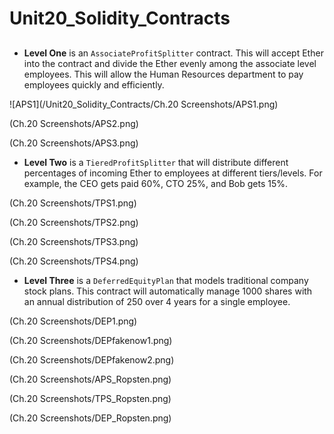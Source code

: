 # Unit20_Solidity_Contracts

## 

* **Level One** is an `AssociateProfitSplitter` contract. This will accept Ether into the contract and divide the Ether evenly among the associate level employees. This will allow the Human Resources department to pay employees quickly and efficiently.

![APS1](/Unit20_Solidity_Contracts/Ch.20 Screenshots/APS1.png)

(Ch.20 Screenshots/APS2.png)

(Ch.20 Screenshots/APS3.png)

* **Level Two** is a `TieredProfitSplitter` that will distribute different percentages of incoming Ether to employees at different tiers/levels. For example, the CEO gets paid 60%, CTO 25%, and Bob gets 15%.

(Ch.20 Screenshots/TPS1.png)

(Ch.20 Screenshots/TPS2.png)

(Ch.20 Screenshots/TPS3.png)

(Ch.20 Screenshots/TPS4.png)



* **Level Three** is a `DeferredEquityPlan` that models traditional company stock plans. This contract will automatically manage 1000 shares with an annual distribution of 250 over 4 years for a single employee.

(Ch.20 Screenshots/DEP1.png)

(Ch.20 Screenshots/DEPfakenow1.png)

(Ch.20 Screenshots/DEPfakenow2.png)



(Ch.20 Screenshots/APS_Ropsten.png)

(Ch.20 Screenshots/TPS_Ropsten.png)

(Ch.20 Screenshots/DEP_Ropsten.png)





